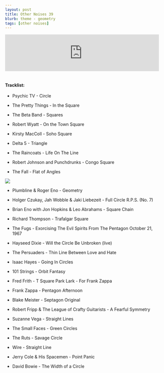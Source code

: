 ```yaml
---
layout: post
title: Other Noises 39
blurb: theme - geometry
tags: [other noises]
---
```



<iframe width="100%" height="120" src="https://www.mixcloud.com/widget/iframe/?hide_cover=1&feed=%2Fzero_cc%2Fother-noises-39-28319-geometry%2F" frameborder="0" ></iframe>
&nbsp;

#### Tracklist:

- Psychic TV - Circle

- The Pretty Things - In the Square
- The Beta Band - Squares
- Robert Wyatt - On the Town Square
- Kirsty MacColl - Soho Square

- Delta 5 - Triangle
- The Raincoats - Life On The Line
- Robert Johnson and Punchdrunks - Congo Square
- The Fall - Flat of Angles

![](https://lh3.googleusercontent.com/7GiZRhMzrt29dsxde0aHlrA0EDGfWA-WTDsecaE3aQBi1MEVo6hCFdrMV-SMsKCUahERARK_3R321Y5MrbrOKtd6LQSkIWj3Wn9bF8E7TYTgHP74wdlYvHDUZPfnbsOtcvSu86IWDYvrdW6vRqjeYZ97fY3NAMutE9yzmCRYb5L8exTXXRArql3VGm3aGq1tLbOb26Ss_JZDunebVpWrJHa651B6yCFfhNNaYe95d1mVJG3aAhkN_rVGAjmTRVaac7a296fmqe201bxAQ88F_N5uE6zzSIj6hPn_4MiMWuUCoyLjbAlpSVYH1iSHuXwnWk1Dj9VgY-tbr-8tQeovTMPTWqdLJpmUo7PLWyhhWhh2vLwwL41YP03CU7PWrfhPfIQeXSbNGexu-EfclrqBg7QP8L71F4ElTAmv6huvycJI9Z3eJn1An02gW8rwLddqEFK2DooCtzDMcnM5p30Xt0ci3Mbjp4gu81Uh2Ic4eOFMKgQHLv7xmvHLa-FrcAP4YipcDR6T1fnBgyhLP2uk6gcMnt-zmTYKacF9RGdoBy2B4GKHGSVYoRlQWM89uinnpZ7jlX6lojBGRBOQEHUPhyfufONNscfXAiaQAWhiwJaxA98iLnq3VD4k8FFrwl0poLUP2JF6k6FMiJ5mPBbHD9Su=w595-h588-no)

- Plumbline & Roger Eno - Geometry
- Holger Czukay, Jah Wobble & Jaki Liebezeit - Full Circle R.P.S. (No. 7)
- Brian Eno with Jon Hopkins & Leo Abrahams - Square Chain

- Richard Thompson - Trafalgar Square
- The Fugs - Exorcising The Evil Spirits From The Pentagon October 21, 1967
- Hayseed Dixie - Will the Circle Be Unbroken (live)

- The Persuaders - Thin Line Between Love and Hate
- Isaac Hayes - Going In Circles
- 101 Strings - Orbit Fantasy

- Fred Frith - T Square Park Lark - For Frank Zappa
- Frank Zappa - Pentagon Afternoon
- Blake Meister - Septagon Original

- Robert Fripp & The League of Crafty Guitarists - A Fearful Symmetry
- Suzanne Vega - Straight Lines
- The Small Faces - Green Circles

- The Ruts - Savage Circle
- Wire - Straight Line
- Jerry Cole & His Spacemen - Point Panic

- David Bowie - The Width of a Circle
